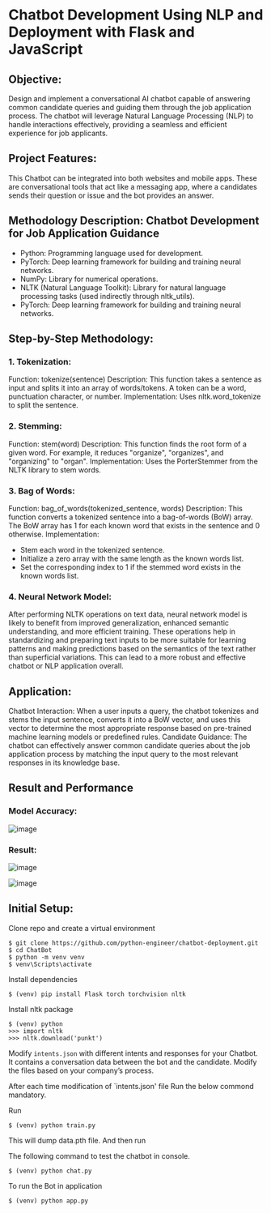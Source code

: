 # Chatbot Development Using NLP and Deployment with Flask and JavaScript

## Objective:
Design and implement a conversational AI chatbot capable of answering common candidate queries and guiding them through the job application process. The chatbot will leverage Natural Language Processing (NLP) to handle interactions effectively, providing a seamless and efficient experience for job applicants.

## Project Features:
This Chatbot can be integrated into both websites and mobile apps. These are conversational tools that act like a messaging app, where a candidates sends their question or issue and the bot provides an answer.

## Methodology Description: Chatbot Development for Job Application Guidance
* Python: Programming language used for development.
* PyTorch: Deep learning framework for building and training neural networks.
* NumPy: Library for numerical operations.
* NLTK (Natural Language Toolkit): Library for natural language processing tasks (used indirectly through nltk_utils).
* PyTorch: Deep learning framework for building and training neural networks.

## Step-by-Step Methodology:
### 1. Tokenization:
Function: tokenize(sentence)
Description: This function takes a sentence as input and splits it into an array of words/tokens. A token can be a word, punctuation character, or number.
Implementation: Uses nltk.word_tokenize to split the sentence.

### 2. Stemming:
Function: stem(word)
Description: This function finds the root form of a given word. For example, it reduces "organize", "organizes", and "organizing" to "organ".
Implementation: Uses the PorterStemmer from the NLTK library to stem words.

### 3. Bag of Words:
Function: bag_of_words(tokenized_sentence, words)
Description: This function converts a tokenized sentence into a bag-of-words (BoW) array. The BoW array has 1 for each known word that exists in the sentence and 0 otherwise.
Implementation:
* Stem each word in the tokenized sentence.
* Initialize a zero array with the same length as the known words list.
* Set the corresponding index to 1 if the stemmed word exists in the known words list.

### 4. Neural Network Model:
After performing NLTK operations on text data, neural network model is likely to benefit from improved generalization, enhanced semantic understanding, and more efficient training. These operations help in standardizing and preparing text inputs to be more suitable for learning patterns and making predictions based on the semantics of the text rather than superficial variations. This can lead to a more robust and effective chatbot or NLP application overall.

## Application:
Chatbot Interaction: When a user inputs a query, the chatbot tokenizes and stems the input sentence, converts it into a BoW vector, and uses this vector to determine the most appropriate response based on pre-trained machine learning models or predefined rules.
Candidate Guidance: The chatbot can effectively answer common candidate queries about the job application process by matching the input query to the most relevant responses in its knowledge base.

## Result and Performance
### Model Accuracy:
![image](https://github.com/Pacchu04/ChatBot/assets/92878457/5801b278-3469-4777-86fe-1041362792bb)

### Result:
![image](https://github.com/Pacchu04/ChatBot/assets/92878457/41017b7c-1eb6-49df-b103-b99bf795d783)

![image](https://github.com/Pacchu04/ChatBot/assets/92878457/5b54620d-887b-4e9d-b485-fbda784a35ec)

## Initial Setup:

Clone repo and create a virtual environment
```
$ git clone https://github.com/python-engineer/chatbot-deployment.git
$ cd ChatBot
$ python -m venv venv
$ venv\Scripts\activate
```

Install dependencies
```
$ (venv) pip install Flask torch torchvision nltk
```
Install nltk package
```
$ (venv) python
>>> import nltk
>>> nltk.download('punkt')
```
Modify `intents.json` with different intents and responses for your Chatbot. It contains a conversation data between the bot and the candidate. Modify the files based on your company’s process.

After each time modification of `intents.json' file Run the below commond mandatory.

Run
```
$ (venv) python train.py
```
This will dump data.pth file. And then run

The following command to test the chatbot in console.
```
$ (venv) python chat.py
```
To run the Bot in application 
```
$ (venv) python app.py
```
